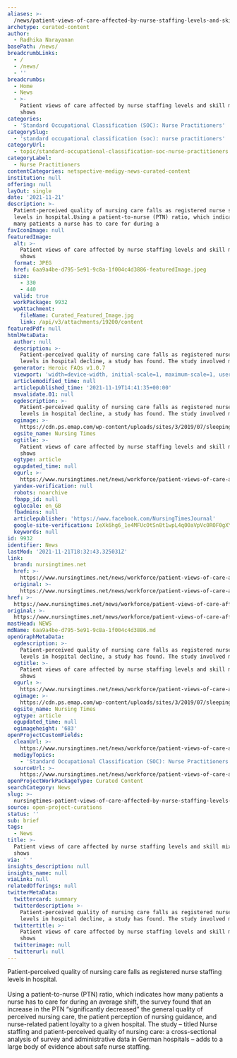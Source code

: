 ```yaml
---
aliases: >-
  /news/patient-views-of-care-affected-by-nurse-staffing-levels-and-skill-mix-study-shows
archetype: curated-content
author:
  - Radhika Narayanan
basePath: /news/
breadcrumbLinks:
  - /
  - /news/
  - ''
breadcrumbs:
  - Home
  - News
  - >-
    Patient views of care affected by nurse staffing levels and skill mix, study
    shows
categories:
  - 'Standard Occupational Classification (SOC): Nurse Practitioners'
categorySlug:
  - 'standard occupational classification (soc): nurse practitioners'
categoryUrl:
  - topic/standard-occupational-classification-soc-nurse-practitioners
categoryLabel:
  - Nurse Practitioners
contentCategories: netspective-medigy-news-curated-content
institution: null
offering: null
layOut: single
date: '2021-11-21'
description: >-
  Patient-perceived quality of nursing care falls as registered nurse staffing
  levels in hospital.Using a patient-to-nurse (PTN) ratio, which indicates how
  many patients a nurse has to care for during a
favIconImage: null
featuredImage:
  alt: >-
    Patient views of care affected by nurse staffing levels and skill mix, study
    shows
  format: JPEG
  href: 6aa9a4be-d795-5e91-9c8a-1f004c4d3886-featuredImage.jpeg
  size:
    - 330
    - 440
  valid: true
  workPackage: 9932
  wpAttachment:
    fileName: Curated_Featured_Image.jpg
    link: /api/v3/attachments/19200/content
featuredPdf: null
htmlMetaData:
  author: null
  description: >-
    Patient-perceived quality of nursing care falls as registered nurse staffing
    levels in hospital decline, a study has found. The study involved more than
  generator: Heroic FAQs v1.0.7
  viewport: 'width=device-width, initial-scale=1, maximum-scale=1, user-scalable=no'
  articlemodified_time: null
  articlepublished_time: '2021-11-19T14:41:35+00:00'
  msvalidate.01: null
  ogdescription: >-
    Patient-perceived quality of nursing care falls as registered nurse staffing
    levels in hospital decline, a study has found. The study involved more than
  ogimage: >-
    https://cdn.ps.emap.com/wp-content/uploads/sites/3/2019/07/sleeping-patient--440x330.jpg
  ogsite_name: Nursing Times
  ogtitle: >-
    Patient views of care affected by nurse staffing levels and skill mix, study
    shows
  ogtype: article
  ogupdated_time: null
  ogurl: >-
    https://www.nursingtimes.net/news/workforce/patient-views-of-care-affected-by-nurse-staffing-levels-and-skill-mix-study-shows-19-11-2021/
  yandex-verification: null
  robots: noarchive
  fbapp_id: null
  oglocale: en_GB
  fbadmins: null
  articlepublisher: 'https://www.facebook.com/NursingTimesJournal'
  google-site-verification: IeXk6hg6_1e4MFUcOtSn8t1wpL4q00aVpVc0ROF0gXY
  keywords: null
id: 9932
identifier: News
lastMod: '2021-11-21T18:32:43.325031Z'
link:
  brand: nursingtimes.net
  href: >-
    https://www.nursingtimes.net/news/workforce/patient-views-of-care-affected-by-nurse-staffing-levels-and-skill-mix-study-shows-19-11-2021/
  original: >-
    https://www.nursingtimes.net/news/workforce/patient-views-of-care-affected-by-nurse-staffing-levels-and-skill-mix-study-shows-19-11-2021/
href: >-
  https://www.nursingtimes.net/news/workforce/patient-views-of-care-affected-by-nurse-staffing-levels-and-skill-mix-study-shows-19-11-2021/
original: >-
  https://www.nursingtimes.net/news/workforce/patient-views-of-care-affected-by-nurse-staffing-levels-and-skill-mix-study-shows-19-11-2021/
mastHead: NEWS
mdName: 6aa9a4be-d795-5e91-9c8a-1f004c4d3886.md
openGraphMetaData:
  ogdescription: >-
    Patient-perceived quality of nursing care falls as registered nurse staffing
    levels in hospital decline, a study has found. The study involved more than
  ogtitle: >-
    Patient views of care affected by nurse staffing levels and skill mix, study
    shows
  ogurl: >-
    https://www.nursingtimes.net/news/workforce/patient-views-of-care-affected-by-nurse-staffing-levels-and-skill-mix-study-shows-19-11-2021/
  ogimage: >-
    https://cdn.ps.emap.com/wp-content/uploads/sites/3/2019/07/sleeping-patient--440x330.jpg
  ogsite_name: Nursing Times
  ogtype: article
  ogupdated_time: null
  ogimageheight: '683'
openProjectCustomFields:
  cleanUrl: >-
    https://www.nursingtimes.net/news/workforce/patient-views-of-care-affected-by-nurse-staffing-levels-and-skill-mix-study-shows-19-11-2021/
  medigyTopics:
    - 'Standard Occupational Classification (SOC): Nurse Practitioners'
  sourceUrl: >-
    https://www.nursingtimes.net/news/workforce/patient-views-of-care-affected-by-nurse-staffing-levels-and-skill-mix-study-shows-19-11-2021/
openProjectWorkPackageType: Curated Content
searchCategory: News
slug: >-
  nursingtimes-patient-views-of-care-affected-by-nurse-staffing-levels-and-skill-mix-study-shows
source: open-project-curations
status: ''
sub: brief
tags:
  - News
title: >-
  Patient views of care affected by nurse staffing levels and skill mix, study
  shows
via: ' '
insights_description: null
insights_name: null
viaLink: null
relatedOfferings: null
twitterMetaData:
  twittercard: summary
  twitterdescription: >-
    Patient-perceived quality of nursing care falls as registered nurse staffing
    levels in hospital decline, a study has found. The study involved more than
  twittertitle: >-
    Patient views of care affected by nurse staffing levels and skill mix, study
    shows
  twitterimage: null
  twitterurl: null
---
```

<p>Patient-perceived quality of nursing care falls as registered nurse staffing levels in hospital.<br><br>Using a patient-to-nurse (PTN) ratio, which indicates how many patients a nurse has to care for during an average shift, the survey found that an increase in the PTN “significantly decreased” the general quality of perceived nursing care, the patient perception of nursing guidance, and nurse-related patient loyalty to a given hospital.
The study – titled Nurse staffing and patient-perceived quality of nursing care: a cross-sectional analysis of survey and administrative data in German hospitals – adds to a large body of evidence about safe nurse staffing.</p>